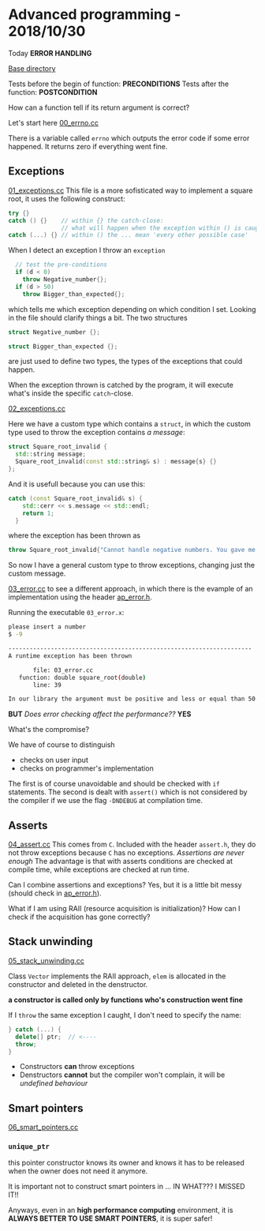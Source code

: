 # Advanced programming - 2018/10/30

Today **ERROR HANDLING**

[Base directory](/home/tomi/MHPC/P1.3_seed/lectures/c++/05_error_handling)

Tests before the begin of function: **PRECONDITIONS**
Tests after the function: **POSTCONDITION**

How can a function tell if its return argument is correct?

Let's start here [00_errno.cc](/home/tomi/MHPC/P1.3_seed/lectures/c++/05_error_handling/00_errno.cc)

There is a variable called `errno` which outputs the error code if some error happened.
It returns zero if everything went fine.

## Exceptions

[01_exceptions.cc](/home/tomi/MHPC/P1.3_seed/lectures/c++/05_error_handling/01_exceptions.cc)
This file is a more sofisticated way to implement a square root, it uses the following construct:
```c++
try {}
catch () {}    // within {} the catch-close:
               // what will happen when the exception within () is caught?
catch (...) {} // within () the ... mean 'every other possible case'
```
When I detect an exception I throw an `exception`
```c++
  // test the pre-conditions
  if (d < 0)
    throw Negative_number{};
  if (d > 50)
    throw Bigger_than_expected{};
```
which tells me which exception depending on which condition I set.
Looking in the file should clarify things a bit.
The two structures
```c++
struct Negative_number {};

struct Bigger_than_expected {};
```
are just used to define two types, the types of the exceptions that could happen.

When the exception thrown is catched by the program, it will execute what's inside the specific `catch`-close.

[02_exceptions.cc](/home/tomi/MHPC/P1.3_seed/lectures/c++/05_error_handling/02_exceptions.cc)

Here we have a custom type which contains a `struct`, in which the custom type used to throw the exception contains *a message*:
```c++
struct Square_root_invalid {
  std::string message;
  Square_root_invalid(const std::string& s) : message{s} {}
};
```
And it is usefull because you can use this:
```c++
catch (const Square_root_invalid& s) {
    std::cerr << s.message << std::endl;
    return 1;
  }
```
where the exception has been thrown as
```c++
throw Square_root_invalid{"Cannot handle negative numbers. You gave me " + std::to_string(d)};
```
So now I have a general custom type to throw exceptions, changing just the custom message.

[03_error.cc](/home/tomi/MHPC/P1.3_seed/lectures/c++/05_error_handling/03_error.cc) to see a different approach, in which there is the evample of an implementation using the header [ap_error.h](/home/tomi/MHPC/P1.3_seed/lectures/c++/05_error_handling/ap_error.h).

Running the executable `03_error.x`:

```bash
please insert a number
$ -9

---------------------------------------------------------------------
A runtime exception has been thrown

       file: 03_error.cc
   function: double square_root(double)
       line: 39

In our library the argument must be positive and less or equal than 50.
```

**BUT**
*Does error checking affect the performance??* **YES**

What's the compromise?

We have of course to distinguish
- checks on user input
- checks on programmer's implementation

The first is of course unavoidable and should be checked with `if` statements.
The second is dealt with `assert()` which is not considered by the compiler if we use the flag `-DNDEBUG` at compilation time.

## Asserts

[04_assert.cc](/home/tomi/MHPC/P1.3_seed/lectures/c++/05_error_handling/04_assert.cc)
This comes from `C`. Included with the header `assert.h`, they do not throw exceptions because `C` has no exceptions.
*Assertions are never enough*
The advantage is that with asserts conditions are checked at compile time, while exceptions are checked at run time.

Can I combine assertions and exceptions? Yes, but it is a little bit messy (should check in [ap_error.h](/home/tomi/MHPC/P1.3_seed/lectures/c++/05_error_handling/ap_error.h)).

What if I am using RAII (resource acquisition is initialization)? How can I check if the acquisition has gone correctly?

## Stack unwinding

[05_stack_unwinding.cc](/home/tomi/MHPC/P1.3_seed/lectures/c++/05_error_handling/05_stack_unwinding.cc)

Class `Vector` implements the RAII approach, `elem` is allocated in the constructor and deleted in the denstructor.

**a constructor is called only by functions who's construction went fine**

If I `throw` the same exception I caught, I don't need to specify the name:
```c++
} catch (...) {
  delete[] ptr;  // <----                                         
  throw;
}
```
- Constructors **can** throw exceptions
- Denstructors **cannot** but the compiler won't complain, it will be *undefined behaviour*

## Smart pointers

[06_smart_pointers.cc](/home/tomi/MHPC/P1.3_seed/lectures/c++/05_error_handling/06_smart_pointers.cc)

### `unique_ptr`

this pointer constructor knows its owner and knows it has to be released when the owner does not need it anymore.

It is important not to construct smart pointers in ... IN WHAT??? I MISSED IT!!

Anyways, even in an **high performance computing** environment, it is **ALWAYS BETTER TO USE SMART POINTERS**, it is super safer!